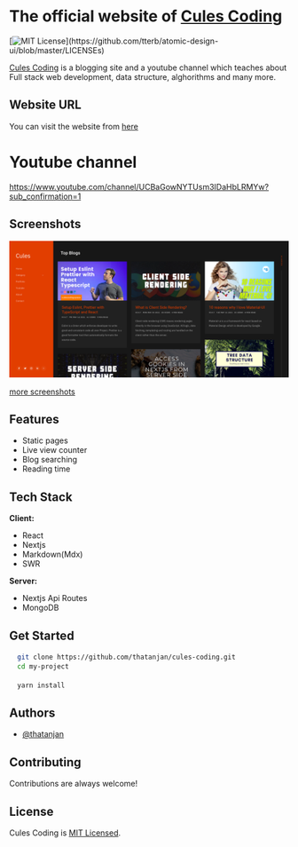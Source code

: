# The official website of [Cules Coding](https://www.youtube.com/channel/UCBaGowNYTUsm3IDaHbLRMYw?sub_confirmation=1)

[![MIT License](https://img.shields.io/apm/l/atomic-design-ui.svg?)](https://github.com/tterb/atomic-design-ui/blob/master/LICENSEs)

[Cules Coding](https://cules-coding.vercel.app/)
is a blogging site and a youtube channel which teaches about Full stack web
development, data structure, alghorithms and many more.

## Website URL

You can visit the website from [here](https://cules-coding.vercel.app/)

# Youtube channel

https://www.youtube.com/channel/UCBaGowNYTUsm3IDaHbLRMYw?sub_confirmation=1

## Screenshots

![homepage](https://raw.githubusercontent.com/thatanjan/cules-coding/main/public/screenshots/homePage.png)

[ more screenshots ](https://github.com/thatanjan/cules-coding/blob/main/screenshots.md)

## Features

- Static pages
- Live view counter
- Blog searching
- Reading time

## Tech Stack

**Client:**

- React
- Nextjs
- Markdown(Mdx)
- SWR

**Server:**

- Nextjs Api Routes
- MongoDB

## Get Started

```bash
  git clone https://github.com/thatanjan/cules-coding.git
  cd my-project

  yarn install
```

## Authors

- [@thatanjan](https://thatanjan.vercel.app/)

## Contributing

Contributions are always welcome!

## License

Cules Coding is [MIT Licensed](https://github.com/thatanjan/cules-coding/blob/main/LICENSE).
